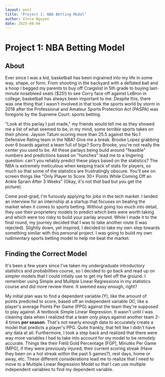 ```yaml
---
layout: post
title: "Project 1: NBA Betting Model"
author: Vince Nguyen
date: 2025-08-04
---
```


# Project 1: NBA Betting Model

## About

Ever since I was a kid, basketball has been ingrained into my life in some way, shape, or form. From shooting in the backyard with a deflated ball and a hoop I begged my parents to buy off Craigslist in 5th grade to buying last-minute nosebleed seats ($25!) to see Curry face off against LeBron in college, basketball has always been important to me. Despite this, there was one thing that I wasn't involved in that took the sports world by storm in 2018 after the Professional and Amateur Sports Protection Act (PASPA) was foregone by the Supreme Court: sports betting.

"Look at this parlay I just made," my friends would tell me as they showed me a list of what seemed to be, in my mind, some _terrible_ sports takes on their phone. Jayson Tatum scoring more than 25.5 against the No.1 Defensive Rating team in the NBA? Give me a break. Brooke Lopez grabbing over 6 boards against a team full of bigs? Sorry Brooke, you're not really the center you used to be. All these parlays being build around "feasible" numbers and predictions based on "hunches" lead me to a lingering question: can't you reliably predict these plays based on the statistics? The NBA is extremely meticulous when keeping track of stats for players, so much so that some of the statistics are frustratingly obscure. You'll see on screen things like "Only Player to Score 30+ Points While Coming Off an Ankle Sprain After 3 Weeks" (Okay, it's not *that* bad but you get the picture).

Come post-grad, I'm furiously applying for jobs in the tech market. I landed an interview for an internship at a startup that focuses on beating the market when it comes to sports betting. Without going too much into detail, they use their proprietery models to predict which bets were worth taking and which were too risky to build your parlay around. While I made it to the final round, my journey decided that I was to take another route (I was rejected). Slightly down, yet inspired, I decided to take my own step towards something similar with this personal project. I was going to build my own rudimentary sports betting model to help me beat the market.

## Finding the Correct Model

It's been a few years since I've taken my undergraduate introductory statistics and probabilities course, so I decided to go back and read up on simpler models that I could intially use to get my feet off the ground. I remember using Simple and Mulitple Linear Regressions in my statistics course and did more review there. It seemed easy enough, right?

My initial plan was to find a dependent variable (Y), like the amount of points predicted to score, based off an independent variable (X), like a player's average Points Per Game (PPG) against the team they're supposed to play against. A textbook Simple Linear Regression. It wasn't until I was cleaning data when I realized that a team *only* plays against another team 2-4 times **per season**. That's not nearly enough data to accurately create a model that predicts a player's PPG. Quite frankly, that felt like I didn't have any data at all. Furthermore, I took a step back and realized that there were way more variables I had to take into account for my model to be *remotely* accurate. Things like their Field Gold Percentage (FGP), Minutes Per Game (MPG), if they were previously injured, their current scoring streak (Have they been on a hot streak within the past 5 games?), rest days, home or away, etc. These different considerations lead me to realize that I need to move to a Multiple Linear Regression Model so that I can use multiple independent variables to find my dependent variable.